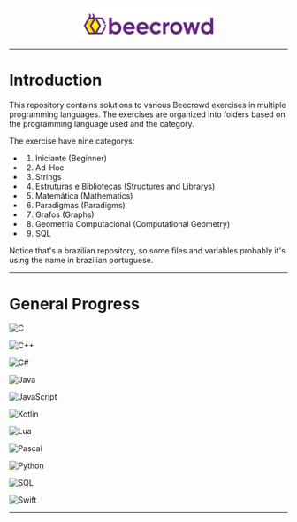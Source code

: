 <p align="center">
    <img src='./imgs/beecrowd_banner.png' align='center' width="50%" height="50%">
</p>

---

# Introduction

This repository contains solutions to various Beecrowd exercises in multiple programming languages. The exercises are organized into folders based on the programming language used and the category.

The exercise have nine categorys:
- 1. Iniciante (Beginner)
- 2. Ad-Hoc
- 3. Strings
- 4. Estruturas e Bibliotecas (Structures and Librarys)
- 5. Matemática (Mathematics)
- 6. Paradigmas (Paradigms)
- 7. Grafos (Graphs)
- 8. Geometria Computacional (Computational Geometry)
- 9. SQL

Notice that's a brazilian repository, so some files and variables probably it's using the name in brazilian portuguese. 

---

# General Progress

![C](https://img.shields.io/badge/40%25-00599C?style=for-the-badge&logo=c&logoColor=white)

<!--
    The template to generate this code is:
    f"![{folder.name}](https://img.shields.io/badge/{percet.total * 100}%25-00599C?style=for-the-badge&logo={folder.name}&logoColor=white)"
 -->

![C++](https://img.shields.io/badge/25%25-00599C?style=for-the-badge&logo=c%2B%2B&logoColor=white)

![C#](https://img.shields.io/badge/C%23-10%25-239120?style=for-the-badge&logo=c-sharp&logoColor=white)

![Java](https://img.shields.io/badge/60%25-007396?style=for-the-badge&logo=java&logoColor=white)

![JavaScript](https://img.shields.io/badge/80%25-F7DF1E?style=for-the-badge&logo=javascript&logoColor=black)

![Kotlin](https://img.shields.io/badge/15%25-0095D5?style=for-the-badge&logo=kotlin&logoColor=white)

![Lua](https://img.shields.io/badge/5%25-2C2D72?style=for-the-badge&logo=lua&logoColor=white)

![Pascal](https://img.shields.io/badge/30%25-9ACD32?style=for-the-badge&logo=pascal&logoColor=white)

![Python](https://img.shields.io/badge/100%25-3776AB?style=for-the-badge&logo=python&logoColor=white)

![SQL](https://img.shields.io/badge/70%25-4479A1?style=for-the-badge&logo=mysql&logoColor=white)

![Swift](https://img.shields.io/badge/0%25-FA7343?style=for-the-badge&logo=swift&logoColor=white)

---
